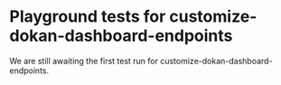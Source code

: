 # Playground tests for customize-dokan-dashboard-endpoints
We are still awaiting the first test run for customize-dokan-dashboard-endpoints.
